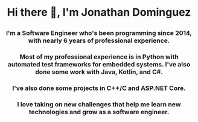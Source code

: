 <h1 ><p align="center">Hi there 👋, I'm Jonathan Dominguez</p> </h1>
<h3><p align="center">I'm a Software Engineer who's been programming since 2014, with nearly 6 years of professional experience.</p></h3>
<h3><p align="center">Most of my professional experience is in Python with automated test frameworks for embedded systems. I've also done some work with Java, Kotlin, and C#.</p></h3>
<h3><p align="center">I've also done some projects in C++/C and ASP.NET Core.</p></h3>
<h3><p align="center">I love taking on new challenges that help me learn new technologies and grow as a software engineer.</p></h3>

<!--
**jondominguezv/jondominguezv** is a ✨ _special_ ✨ repository because its `README.md` (this file) appears on your GitHub profile.

Here are some ideas to get you started:

- 🔭 I’m currently working on ...
- 🌱 I’m currently learning ...
- 👯 I’m looking to collaborate on ...
- 🤔 I’m looking for help with ...
- 💬 Ask me about ...
- 📫 How to reach me: ...
- 😄 Pronouns: ...
- ⚡ Fun fact: ...
-->
